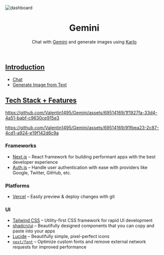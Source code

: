 ![dashboard](https://github.com/Valentin1495/Gemini/assets/69514169/89b4c2f6-0fe7-4ba6-bb65-f93e0213f207)

<h1 align="center">Gemini</h1>

<p align="center">
  Chat with <a href="https://ai.google.dev/">Gemini</a> and generate images using <a href="https://developers.kakao.com/product/karlo">Karlo
</p>
<br/>

## Introduction

- Chat
- Generate Image from Text

## Tech Stack + Features

https://github.com/Valentin1495/Gemini/assets/69514169/1f1927fa-33d4-4a51-babf-c9630ce915e3

https://github.com/Valentin1495/Gemini/assets/69514169/91fbea23-2c87-4cd1-a924-e19f142d6c9a

### Frameworks

- [Next.js](https://nextjs.org/) – React framework for building performant apps with the best developer experience
- [Auth.js](https://authjs.dev/) – Handle user authentication with ease with providers like Google, Twitter, GitHub, etc.

### Platforms

- [Vercel](https://vercel.com/) – Easily preview & deploy changes with git

### UI

- [Tailwind CSS](https://tailwindcss.com/) – Utility-first CSS framework for rapid UI development
- [shadcn/ui](https://ui.shadcn.com/) – Beautifully designed components that you can copy and paste into your apps
- [Lucide](https://lucide.dev/) – Beautifully simple, pixel-perfect icons
- [`next/font`](https://nextjs.org/docs/basic-features/font-optimization) – Optimize custom fonts and remove external network requests for improved performance
